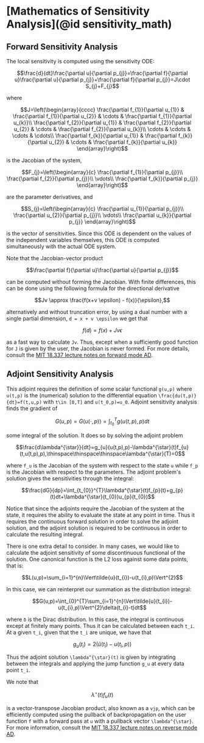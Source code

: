 # [Mathematics of Sensitivity Analysis](@id sensitivity_math)

## Forward Sensitivity Analysis

The local sensitivity is computed using the sensitivity ODE:

```math
\frac{d}{dt}\frac{\partial u}{\partial p_{j}}=\frac{\partial f}{\partial u}\frac{\partial u}{\partial p_{j}}+\frac{\partial f}{\partial p_{j}}=J\cdot S_{j}+F_{j}
```

where

```math
J=\left(\begin{array}{cccc}
\frac{\partial f_{1}}{\partial u_{1}} & \frac{\partial f_{1}}{\partial u_{2}} & \cdots & \frac{\partial f_{1}}{\partial u_{k}}\\
\frac{\partial f_{2}}{\partial u_{1}} & \frac{\partial f_{2}}{\partial u_{2}} & \cdots & \frac{\partial f_{2}}{\partial u_{k}}\\
\cdots & \cdots & \cdots & \cdots\\
\frac{\partial f_{k}}{\partial u_{1}} & \frac{\partial f_{k}}{\partial u_{2}} & \cdots & \frac{\partial f_{k}}{\partial u_{k}}
\end{array}\right)
```

is the Jacobian of the system,

```math
F_{j}=\left(\begin{array}{c}
\frac{\partial f_{1}}{\partial p_{j}}\\
\frac{\partial f_{2}}{\partial p_{j}}\\
\vdots\\
\frac{\partial f_{k}}{\partial p_{j}}
\end{array}\right)
```

are the parameter derivatives, and

```math
S_{j}=\left(\begin{array}{c}
\frac{\partial u_{1}}{\partial p_{j}}\\
\frac{\partial u_{2}}{\partial p_{j}}\\
\vdots\\
\frac{\partial u_{k}}{\partial p_{j}}
\end{array}\right)
```

is the vector of sensitivities. Since this ODE is dependent on the values of the
independent variables themselves, this ODE is computed simultaneously with the
actual ODE system.

Note that the Jacobian-vector product

```math
\frac{\partial f}{\partial u}\frac{\partial u}{\partial p_{j}}
```

can be computed without forming the Jacobian. With finite differences, this can be done using the following
formula for the directional derivative

```math
Jv \approx \frac{f(x+v \epsilon) - f(x)}{\epsilon},
```

alternatively and without truncation error,
by using a dual number with a single partial dimension, ``d = x + v \epsilon`` we get that

```math
f(d) = f(x) + Jv \epsilon
```

as a fast way to calculate ``Jv``. Thus, except when a sufficiently good function for `J` is given
by the user, the Jacobian is never formed. For more details, consult the
[MIT 18.337 lecture notes on forward mode AD](https://book.sciml.ai/notes/08-Forward-Mode_Automatic_Differentiation_(AD)_via_High_Dimensional_Algebras/).

## Adjoint Sensitivity Analysis

This adjoint requires the definition of some scalar functional ``g(u,p)``
where ``u(t,p)`` is the (numerical) solution to the differential equation
``\frac{du(t,p)}{dt}=f(t,u,p)`` with ``t\in [0,T]`` and ``u(t_0,p)=u_0``.
Adjoint sensitivity analysis finds the gradient of

```math
G(u,p)=G(u(\cdot,p))=\int_{t_{0}}^{T}g(u(t,p),p)dt
```

some integral of the solution. It does so by solving the adjoint problem

```math
\frac{d\lambda^{\star}}{dt}=g_{u}(u(t,p),p)-\lambda^{\star}(t)f_{u}(t,u(t,p),p),\thinspace\thinspace\thinspace\lambda^{\star}(T)=0
```

where ``f_u`` is the Jacobian of the system with respect to the state ``u`` while
``f_p`` is the Jacobian with respect to the parameters. The adjoint problem's
solution gives the sensitivities through the integral:

```math
\frac{dG}{dp}=\int_{t_{0}}^{T}\lambda^{\star}(t)f_{p}(t)+g_{p}(t)dt+\lambda^{\star}(t_{0})u_{p}(t_{0})
```

Notice that since the adjoints require the Jacobian of the system at the state,
it requires the ability to evaluate the state at any point in time. Thus it
requires the continuous forward solution in order to solve the adjoint solution,
and the adjoint solution is required to be continuous in order to calculate the
resulting integral.

There is one extra detail to consider. In many cases, we would like to calculate
the adjoint sensitivity of some discontinuous functional of the solution. One
canonical function is the L2 loss against some data points, that is:

```math
L(u,p)=\sum_{i=1}^{n}\Vert\tilde{u}(t_{i})-u(t_{i},p)\Vert^{2}
```

In this case, we can reinterpret our summation as the distribution integral:

```math
G(u,p)=\int_{0}^{T}\sum_{i=1}^{n}\Vert\tilde{u}(t_{i})-u(t_{i},p)\Vert^{2}\delta(t_{i}-t)dt
```

where ``δ`` is the Dirac distribution. In this case, the integral is continuous
except at finitely many points. Thus it can be calculated between each ``t_i``.
At a given ``t_i``, given that the ``t_i`` are unique, we have that

```math
g_{u}(t_{i})=2\left(\tilde{u}(t_{i})-u(t_{i},p)\right)
```

Thus the adjoint solution ``\lambda^{\star}(t)`` is given by integrating between the integrals and
applying the jump function ``g_u`` at every data point ``t_i``.

We note that

```math
\lambda^{\star}(t)f_{u}(t)
```

is a vector-transpose Jacobian product, also known as a `vjp`, which can be efficiently computed
using the pullback of backpropagation on the user function `f` with a forward pass at `u` with a
pullback vector ``\lambda^{\star}``. For more information, consult the
[MIT 18.337 lecture notes on reverse mode AD](https://book.sciml.ai/notes/10-Basic_Parameter_Estimation-Reverse-Mode_AD-and_Inverse_Problems/).
